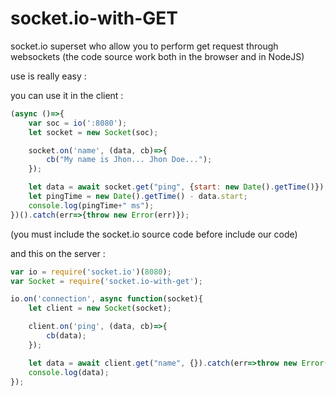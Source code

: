 # socket.io-with-GET
socket.io superset who allow you to perform get request through websockets
(the code source work both in the browser and in NodeJS)

use is really easy :

you can use it in the client :
```js
(async ()=>{
	var soc = io(':8080');
	let socket = new Socket(soc);

	socket.on('name', (data, cb)=>{
		cb("My name is Jhon... Jhon Doe...");
	});

	let data = await socket.get("ping", {start: new Date().getTime()}).catch(err=>throw new Error(err));
	let pingTime = new Date().getTime() - data.start;
	console.log(pingTime+" ms");
})().catch(err=>{throw new Error(err)});
```
(you must include the socket.io source code before include our code)


and this on the server :
```js
var io = require('socket.io')(8080);
var Socket = require('socket.io-with-get');

io.on('connection', async function(socket){
	let client = new Socket(socket);

	client.on('ping', (data, cb)=>{
		cb(data);
	});

	let data = await client.get("name", {}).catch(err=>throw new Error(err));
	console.log(data);
});
```

